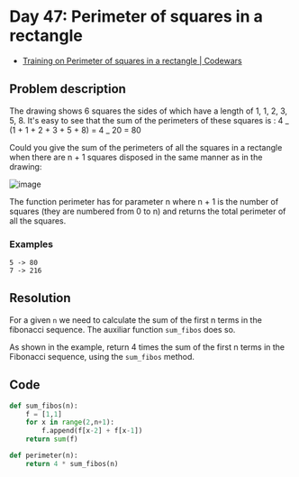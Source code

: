 # Day 47: Perimeter of squares in a rectangle

- [Training on Perimeter of squares in a rectangle | Codewars](https://www.codewars.com/kata/559a28007caad2ac4e000083)

## Problem description

The drawing shows 6 squares the sides of which have a length of 1, 1, 2, 3, 5, 8. It's easy to see that the sum of the perimeters of these squares is : 4 _ (1 + 1 + 2 + 3 + 5 + 8) = 4 _ 20 = 80

Could you give the sum of the perimeters of all the squares in a rectangle when there are n + 1 squares disposed in the same manner as in the drawing:

![image](https://user-images.githubusercontent.com/50267208/189535943-bfd611f4-d9f1-4559-aa65-736cc3b7d027.png)

The function perimeter has for parameter n where n + 1 is the number of squares (they are numbered from 0 to n) and returns the total perimeter of all the squares.

### Examples

```text
5 -> 80
7 -> 216
```

## Resolution

For a given `n` we need to calculate the sum of the first n terms in the fibonacci sequence. The auxiliar function `sum_fibos` does so.

As shown in the example, return 4 times the sum of the first n terms in the Fibonacci sequence, using the `sum_fibos` method.

## Code

```python
def sum_fibos(n):
    f = [1,1]
    for x in range(2,n+1):
        f.append(f[x-2] + f[x-1])
    return sum(f)

def perimeter(n):
    return 4 * sum_fibos(n)
```
